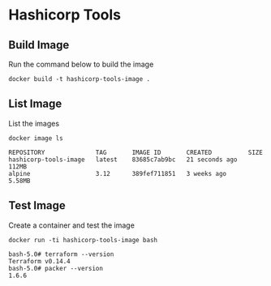 # Hashicorp Tools

## Build Image
Run the command below to build the image
```
docker build -t hashicorp-tools-image .
```

## List Image
List the images
```
docker image ls

REPOSITORY              TAG       IMAGE ID       CREATED          SIZE
hashicorp-tools-image   latest    83685c7ab9bc   21 seconds ago   112MB
alpine                  3.12      389fef711851   3 weeks ago      5.58MB
```

## Test Image
Create a container and test the image
```
docker run -ti hashicorp-tools-image bash

bash-5.0# terraform --version
Terraform v0.14.4
bash-5.0# packer --version
1.6.6
```
